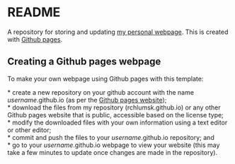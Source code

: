 README
================

A repository for storing and updating [my personal webpage](https://lukeng200.github.io). This is created with [Github pages](https://pages.github.com/).


## Creating a Github pages webpage

To make your own webpage using Github pages with this template:

\* create a new repository on your github account with the name *username*.github.io (as per the [Github pages website](https://pages.github.com/));  
\* download the files from my repository (rchlumsk.github.io) or any other Github pages website that is public, accessible based on the license type;  
\* modify the downloaded files with your own information using a text editor or other editor;  
\* commit and push the files to your *username*.github.io repository; and  
\* go to your *username*.github.io webpage to view your website (this may take a few minutes to update once changes are made in the repository).
